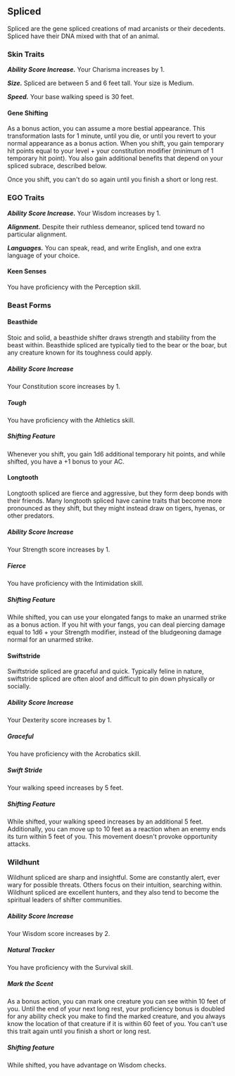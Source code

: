 ## Spliced
Spliced are the gene spliced creations of mad arcanists or their decedents. Spliced have their DNA mixed with that of an animal.

### Skin Traits

**_Ability Score Increase._** Your Charisma increases by 1.

**_Size._** Spliced are between 5 and 6 feet tall. Your size is Medium.

**_Speed._** Your base walking speed is 30 feet.

#### Gene Shifting
As a bonus action, you can assume a more bestial appearance. This transformation lasts for 1 minute, until you die, or until you revert to your normal appearance as a bonus action. When you shift, you gain temporary hit points equal to your level + your constitution modifier (minimum of 1 temporary hit point). You also gain additional benefits that depend on your spliced subrace, described below.

Once you shift, you can't do so again until you finish a short or long rest.

### EGO Traits

**_Ability Score Increase._** Your Wisdom increases by 1.

**_Alignment._** Despite their ruthless demeanor, spliced tend toward no particular alignment.

**_Languages._** You can speak, read, and write English, and one extra language of your choice.

#### Keen Senses
You have proficiency with the Perception skill.

### Beast Forms

#### Beasthide
Stoic and solid, a beasthide shifter draws strength and stability from the beast within. Beasthide spliced are typically tied to the bear or the boar, but any creature known for its toughness could apply.

##### Ability Score Increase
Your Constitution score increases by 1.

##### Tough
You have proficiency with the Athletics skill.

##### Shifting Feature
Whenever you shift, you gain 1d6 additional temporary hit points, and while shifted, you have a +1 bonus to your AC.

#### Longtooth
Longtooth spliced are fierce and aggressive, but they form deep bonds with their friends. Many longtooth spliced have canine traits that become more pronounced as they shift, but they might instead draw on tigers, hyenas, or other predators.

##### Ability Score Increase
Your Strength score increases by 1.

##### Fierce
You have proficiency with the Intimidation skill.

##### Shifting Feature
While shifted, you can use your elongated fangs to make an unarmed strike as a bonus action. If you hit with your fangs, you can deal piercing damage equal to 1d6 + your Strength modifier, instead of the bludgeoning damage normal for an unarmed strike.

#### Swiftstride
Swiftstride spliced are graceful and quick. Typically feline in nature, swiftstride spliced are often aloof and difficult to pin down physically or socially.

##### Ability Score Increase
Your Dexterity score increases by 1.

##### Graceful
You have proficiency with the Acrobatics skill.

##### Swift Stride
Your walking speed increases by 5 feet.

##### Shifting Feature
While shifted, your walking speed increases by an additional 5 feet. Additionally, you can move up to 10 feet as a reaction when an enemy ends its turn within 5 feet of you. This movement doesn't provoke opportunity attacks.

### Wildhunt
Wildhunt spliced are sharp and insightful. Some are constantly alert, ever wary for possible threats. Others focus on their intuition, searching within. Wildhunt spliced are excellent hunters, and they also tend to become the spiritual leaders of shifter communities.

##### Ability Score Increase
Your Wisdom score increases by 2.

##### Natural Tracker
You have proficiency with the Survival skill.

##### Mark the Scent
As a bonus action, you can mark one creature you can see within 10 feet of you. Until the end of your next long rest, your proficiency bonus is doubled for any ability check you make to find the marked creature, and you always know the location of that creature if it is within 60 feet of you. You can't use this trait again until you finish a short or long rest.

##### Shifting feature
While shifted, you have advantage on Wisdom checks.
